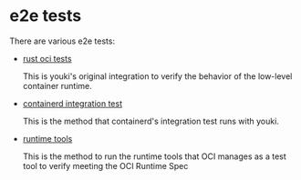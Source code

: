 # e2e tests

There are various e2e tests:

- [rust oci tests](./rust_oci_test.md)

  This is youki's original integration to verify the behavior of the low-level container runtime.

- [containerd integration test](./containerd_integration_test_using_youki.md)

  This is the method that containerd's integration test runs with youki.

- [runtime tools](./runtime_tools.md)

  This is the method to run the runtime tools that OCI manages as a test tool to verify meeting the OCI Runtime Spec
